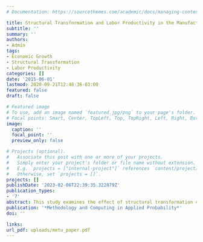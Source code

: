 ```yaml
---
# Documentation: https://sourcethemes.com/academic/docs/managing-content/

title: Structural Transformation and Labor Productivity in the Manufacturing Industry in Turkey: 1981-2000 Period
subtitle: ''
summary: ''
authors:
- Admin
tags: 
- Economic Growth
- Structural Transformation
- Labor Productivity
categories: []
date: '2015-06-01'
lastmod: 2020-09-21T12:48:36-03:00
featured: false
draft: false

# Featured image
# To use, add an image named `featured.jpg/png` to your page's folder.
# Focal points: Smart, Center, TopLeft, Top, TopRight, Left, Right, BottomLeft, Bottom, BottomRight.
image:
  caption: ''
  focal_point: ''
  preview_only: false

# Projects (optional).
#   Associate this post with one or more of your projects.
#   Simply enter your project's folder or file name without extension.
#   E.g. `projects = ["internal-project"]` references `content/project/deep-learning/index.md`.
#   Otherwise, set `projects = []`.
projects: []
publishDate: '2023-02-06T22:39:35.322879Z'
publication_types:
- '7'
abstract: This study examines the effect of structural transformation on labor productivity growth in the manufacturing industry in Turkey for the period of 1981-2000. Structural transformation is defined as movement of the factor inputs of the sector from sectors which have relatively low productivity to sectors which have relatively high labor productivity. The conventional shiftshare analysis has been used in the purpose of showing the effect of structural transformation on rise of labor productivity of manufacturing sector. The empirical results do not support the structural bonus hypothesis. The empirical findings show that, structural transformation is not important in explaining rise of labor productivity for the period of 1981-2000. Moreover, the structural transformation seems to be burden rise of labor productivity rather than a bonus in during 1981-2000.
publication: '*Methodology and Computing in Applied Probability*'
doi: ''

links:
url_pdf: uploads/metu_paper.pdf
---
```

